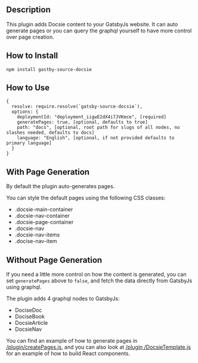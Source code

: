 
## Description
This plugin adds Docsie content to your GatsbyJs website. It
can auto generate pages or you can query the graphql
yourself to have more control over page creation.

## How to Install

`npm install gastby-source-docsie` 

## How to Use 

    {
      resolve: require.resolve(`gatsby-source-docsie`),
      options: {
	  	deploymentId: "deployment_iigwE2dX4i7JVKmce", [required]
		generatePages: true, [optional, defaults to true]
		path: "docs", [optional, root path for slugs of all nodes, no slashes needed, defaults to docs]
		language: "English", [optional, if not provided defaults to primary language]
      }
    }


## With Page Generation
By default the plugin auto-generates pages. 

You can style the default pages using the following CSS classes:

- .docsie-main-container
- .docsie-nav-container
- .docsie-page-container
- .docsie-nav
- .docsie-nav-items
- .docise-nav-item


## Without Page Generation
If you need a little more control on how the content is generated, you can set `generatePages` above to `false`, and fetch the data directly from GatsbyJs using graphql. 

The plugin adds 4 graphql nodes to GatsbyJs:

- DociseDoc
- DociseBook
- DocsieArticle
- DocsieNav


You can find an example of how to generate pages in [/plugin/createPages.js](/plugin/createPages.js), and you can also look at [/plugin
/DocsieTemplate.js](/plugin/DocsieTemplate.js) for an example of how to build React components.


 




